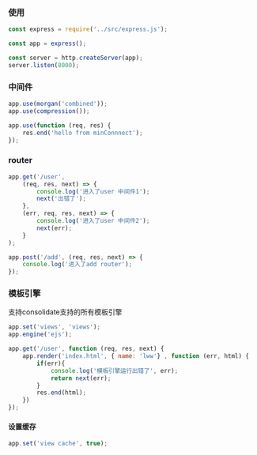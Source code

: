 ### 使用
```javascript
const express = require('../src/express.js');

const app = express();

const server = http.createServer(app);
server.listen(8000);
```
### 中间件
```javascript
app.use(morgan('combined'));
app.use(compression());

app.use(function (req, res) {
    res.end('hello from minConnnect');
});
```

### router
```javascript
app.get('/user',
    (req, res, next) => {
        console.log('进入了user 中间件1');
        next('出错了');
    },
    (err, req, res, next) => {
        console.log('进入了user 中间件2');
        next(err);
    }
);

app.post('/add', (req, res, next) => {
    console.log('进入了add router');
});
```

### 模板引擎
支持consolidate支持的所有模板引擎
```javascript
app.set('views', 'views');
app.engine('ejs');

app.get('/user', function (req, res, next) {
    app.render('index.html', { name: 'lww'} , function (err, html) {
        if(err){
            console.log('模板引擎运行出错了', err);
            return next(err);
        }
        res.end(html);
    })
});
```

#### 设置缓存
```javascript
app.set('view cache', true);
```